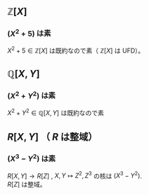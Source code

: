 ## $\mathbb Z[X]$
### $(X^2+5)$ は素
$X^2+5\in\mathbb Z[X]$ は既約なので素（ $\mathbb Z[X]$ は UFD）。
## $\mathbb Q[X,Y]$
### $(X^2+Y^2)$ は素
$X^2+Y^2\in\mathbb Q[X,Y]$ は既約なので素
## $R[X,Y]$ （ $R$ は整域）
### $(X^3-Y^2)$ は素
$R[X,Y]\to R[Z]$ , $X,Y\mapsto Z^2,Z^3$ の核は $(X^3-Y^2)$.  
$R[Z]$ は整域。
